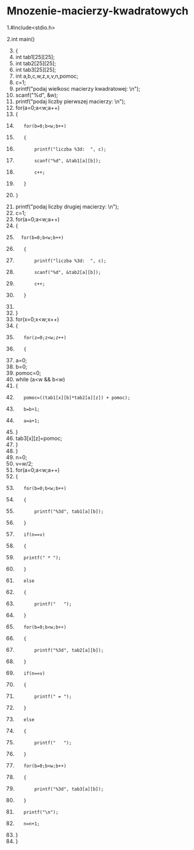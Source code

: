 Mnozenie-macierzy-kwadratowych
==============================
1.#include<stdio.h>

2.int main()

3. {
4.    int tab1[25][25];
5.    int tab2[25][25];
6.    int tab3[25][25];
7.    int a,b,c,w,z,x,v,n,pomoc;
8.    c=1;
9.    printf("podaj wielkosc macierzy kwadratowej: \n");
10.    scanf("%d", &w);
11.    printf("podaj liczby pierwszej macierzy: \n");
12.    for(a=0;a<w;a++)
13.    {
14.        for(b=0;b<w;b++)
15.        {
16.            printf("liczba %3d:  ", c);
17.            scanf("%d", &tab1[a][b]);
18.            c++;
19.        }
20.     }
21.    printf("podaj liczby drugiej macierzy: \n");
22.   c=1;
23.    for(a=0;a<w;a++)
24.    {
25.       for(b=0;b<w;b++)
26.        {
27.            printf("liczba %3d:  ", c);
28.            scanf("%d", &tab2[a][b]);
29.            c++;
30.        }
31.        
32.    }
33.    for(x=0;x<w;x++)
34.    {
35.        for(z=0;z<w;z++)
36.        {
37.    a=0;
38.    b=0;
39.    pomoc=0;
40.    while (a<w && b<w)
41.    {
42.        pomoc=((tab1[x][b]*tab2[a][z]) + pomoc);
43.        b=b+1;
44.        a=a+1;
45.    }
46.    tab3[x][z]=pomoc;
47.    }
48.    }
49.    n=0;
50.    v=w/2;
51.    for(a=0;a<w;a++)
52.    {
53.        for(b=0;b<w;b++)
54.        {
55.            printf("%3d", tab1[a][b]);
56.        }
57.        if(n==v)
58.        {
59.        printf(" * ");
60.        }
61.        else
62.        {
63.            printf("   ");
64.        }
65.        for(b=0;b<w;b++)
66.        {
67.            printf("%3d", tab2[a][b]);
68.        }
69.        if(n==v)
70.        {
71.            printf(" = ");
72.        }
73.        else
74.        {
75.            printf("   ");
76.        }
77.        for(b=0;b<w;b++)
78.        {
79.            printf("%3d", tab3[a][b]);
80.        }
81.        printf("\n");
82.        n=n+1;
83.    }
84.    }

